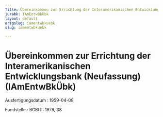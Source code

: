 ```yaml
---
Title: Übereinkommen zur Errichtung der Interamerikanischen Entwicklungsbank (Neufassung)
jurabk: IAmEntwBkÜbk
layout: default
origslug: iamentwbkuebk
slug: iamentwbkuebk

---
```


# Übereinkommen zur Errichtung der Interamerikanischen Entwicklungsbank (Neufassung) (IAmEntwBkÜbk)

Ausfertigungsdatum
:   1959-04-08

Fundstelle
:   BGBl II: 1976, 38

